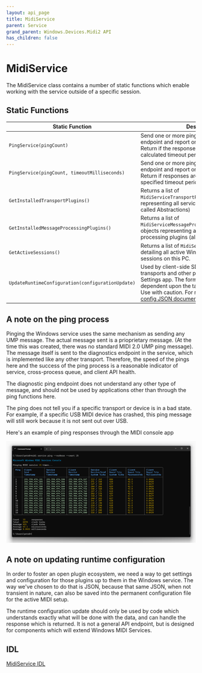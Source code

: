 ```yaml
---
layout: api_page
title: MidiService
parent: Service
grand_parent: Windows.Devices.Midi2 API
has_children: false
---
```


# MidiService

The MidiService class contains a number of static functions which enable working with the service outside of a specific session. 

## Static Functions

| Static Function | Description |
|---|---|
| `PingService(pingCount)` | Send one or more ping messages to the ping endpoint and report on the status and time. Return if the responses are not received in a calculated timeout period. |
| `PingService(pingCount, timeoutMilliseconds)` | Send one or more ping messages to the ping endpoint and report on the status and time. Return if responses are not received in the specified timeout period. |
| `GetInstalledTransportPlugins()` | Returns a list of `MidiServiceTransportPluginInformation` representing all service transport plugins (also called Abstractions) |
| `GetInstalledMessageProcessingPlugins()` | Returns a list of `MidiServiceMessageProcessingPluginInformation` objects representing all service message processing plugins (also called Transforms) |
| `GetActiveSessions()` | Returns a list of `MidiSessionInformation` detailing all active Windows MIDI Services sessions on this PC. |
| `UpdateRuntimeConfiguration(configurationUpdate)` | Used by client-side SDK components for some transports and other plugins, and by the MIDI Settings app. The format of the data is dependent upon the target specified in the data. Use with caution. For more information, see the [config JSON documentation](../../../config-json.md) |

## A note on the ping process

Pinging the Windows service uses the same mechanism as sending any UMP message. The actual message sent is a prioprietary message. (At the time this was created, there was no standard MIDI 2.0 UMP ping message). The message itself is sent to the diagnostics endpoint in the service, which is implemented like any other transport. Therefore, the speed of the pings here and the success of the ping process is a reasonable indicator of service, cross-process queue, and client API health.

The diagnostic ping endpoint does not understand any other type of message, and should not be used by applications other than through the ping functions here.

The ping does not tell you if a specific transport or device is in a bad state. For example, if a specific USB MIDI device has crashed, this ping message will still work because it is not sent out over USB.

Here's an example of ping responses through the MIDI console app

![MIDI Console Ping](./console-ping.png)

## A note on updating runtime configuration

In order to foster an open plugin ecosystem, we need a way to get settings and configuration for those plugins up to them in the Windows service. The way we've chosen to do that is JSON, because that same JSON, when not transient in nature, can also be saved into the permanent configuration file for the active MIDI setup.

The runtime configuration update should only be used by code which understands exactly what will be done with the data, and can handle the response which is returned. It is not a general API endpoint, but is designed for components which will extend Windows MIDI Services.

## IDL

[MidiService IDL](https://github.com/microsoft/MIDI/blob/main/src/api/Client/Midi2Client/MidiService.idl)
